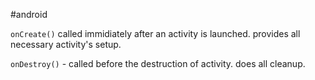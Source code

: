 #android 

`onCreate()` called immidiately after an activity is launched. provides all necessary activity's setup.

`onDestroy()` - called before the destruction of activity. does all cleanup.